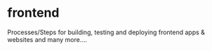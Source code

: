 # frontend
Processes/Steps for building, testing and deploying frontend apps &amp; websites and many more....
